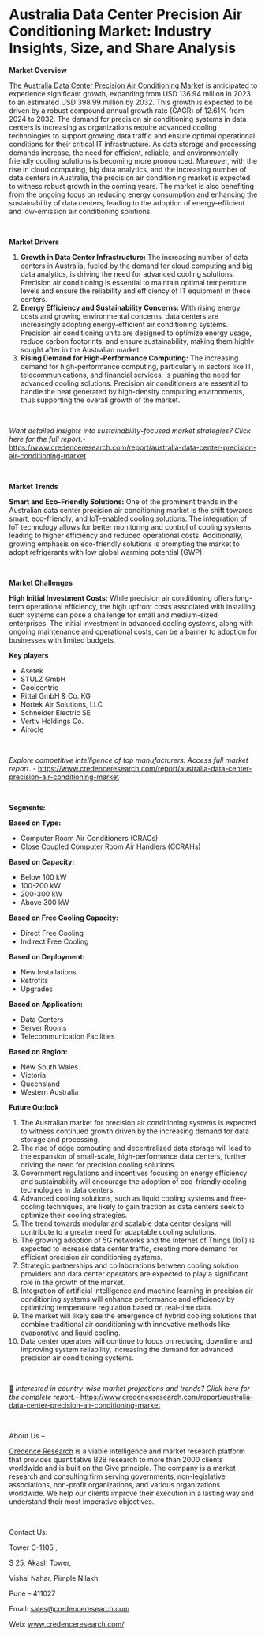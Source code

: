# Australia Data Center Precision Air Conditioning Market: Industry Insights, Size, and Share Analysis


<p><strong>Market Overview</strong></p>
<p><a href="https://www.credenceresearch.com/report/australia-data-center-precision-air-conditioning-market">The Australia Data Center Precision Air Conditioning Market</a> is anticipated to experience significant growth, expanding from USD 136.94 million in 2023 to an estimated USD 398.99 million by 2032. This growth is expected to be driven by a robust compound annual growth rate (CAGR) of 12.61% from 2024 to 2032. The demand for precision air conditioning systems in data centers is increasing as organizations require advanced cooling technologies to support growing data traffic and ensure optimal operational conditions for their critical IT infrastructure. As data storage and processing demands increase, the need for efficient, reliable, and environmentally friendly cooling solutions is becoming more pronounced. Moreover, with the rise in cloud computing, big data analytics, and the increasing number of data centers in Australia, the precision air conditioning market is expected to witness robust growth in the coming years. The market is also benefiting from the ongoing focus on reducing energy consumption and enhancing the sustainability of data centers, leading to the adoption of energy-efficient and low-emission air conditioning solutions.</p>
<p><strong>&nbsp;</strong></p>
<p><strong>Market Drivers</strong></p>
<ol>
<li><strong>Growth in Data Center Infrastructure:</strong> The increasing number of data centers in Australia, fueled by the demand for cloud computing and big data analytics, is driving the need for advanced cooling solutions. Precision air conditioning is essential to maintain optimal temperature levels and ensure the reliability and efficiency of IT equipment in these centers.</li>
<li data-start="1568" data-end="1944"><strong data-start="1568" data-end="1618">Energy Efficiency and Sustainability Concerns:</strong> With rising energy costs and growing environmental concerns, data centers are increasingly adopting energy-efficient air conditioning systems. Precision air conditioning units are designed to optimize energy usage, reduce carbon footprints, and ensure sustainability, making them highly sought after in the Australian market.</li>
<li data-start="1949" data-end="2341"><strong data-start="1949" data-end="1998">Rising Demand for High-Performance Computing:</strong> The increasing demand for high-performance computing, particularly in sectors like IT, telecommunications, and financial services, is pushing the need for advanced cooling solutions. Precision air conditioners are essential to handle the heat generated by high-density computing environments, thus supporting the overall growth of the market.</li>
</ol>
<p><strong>&nbsp;</strong></p>
<p><em>Want detailed insights into sustainability-focused market strategies? Click here for the full report.- </em><a href="https://www.credenceresearch.com/report/australia-data-center-precision-air-conditioning-market">https://www.credenceresearch.com/report/australia-data-center-precision-air-conditioning-market</a></p>
<p>&nbsp;</p>
<p><strong>Market Trends</strong></p>
<p><strong>Smart and Eco-Friendly Solutions:</strong> One of the prominent trends in the Australian data center precision air conditioning market is the shift towards smart, eco-friendly, and IoT-enabled cooling solutions. The integration of IoT technology allows for better monitoring and control of cooling systems, leading to higher efficiency and reduced operational costs. Additionally, growing emphasis on eco-friendly solutions is prompting the market to adopt refrigerants with low global warming potential (GWP).</p>
<p><strong>&nbsp;</strong></p>
<p><strong>Market Challenges</strong></p>
<p><strong>High Initial Investment Costs:</strong> While precision air conditioning offers long-term operational efficiency, the high upfront costs associated with installing such systems can pose a challenge for small and medium-sized enterprises. The initial investment in advanced cooling systems, along with ongoing maintenance and operational costs, can be a barrier to adoption for businesses with limited budgets.</p>
<p><strong>Key players</strong></p>
<ul>
<li>Asetek</li>
<li>STULZ GmbH</li>
<li>Coolcentric</li>
<li>Rittal GmbH &amp; Co. KG</li>
<li>Nortek Air Solutions, LLC</li>
<li>Schneider Electric SE</li>
<li>Vertiv Holdings Co.</li>
<li>Airocle</li>
</ul>
<p>&nbsp;</p>
<p><em>Explore competitive intelligence of top manufacturers: Access full market report. - </em><a href="https://www.credenceresearch.com/report/australia-data-center-precision-air-conditioning-market">https://www.credenceresearch.com/report/australia-data-center-precision-air-conditioning-market</a></p>
<p>&nbsp;</p>
<p><strong>Segments:</strong></p>
<p><strong>Based on Type:</strong></p>
<ul>
<li>Computer Room Air Conditioners (CRACs)</li>
<li>Close Coupled Computer Room Air Handlers (CCRAHs)</li>
</ul>
<p><strong>Based on Capacity:</strong></p>
<ul>
<li>Below 100 kW</li>
<li>100-200 kW</li>
<li>200-300 kW</li>
<li>Above 300 kW</li>
</ul>
<p><strong>Based on Free Cooling Capacity:</strong></p>
<ul>
<li>Direct Free Cooling</li>
<li>Indirect Free Cooling</li>
</ul>
<p><strong>Based on Deployment:</strong></p>
<ul>
<li>New Installations</li>
<li>Retrofits</li>
<li>Upgrades</li>
</ul>
<p><strong>Based on Application:</strong></p>
<ul>
<li>Data Centers</li>
<li>Server Rooms</li>
<li>Telecommunication Facilities</li>
</ul>
<p><strong>Based on Region:</strong></p>
<ul>
<li>New South Wales</li>
<li>Victoria</li>
<li>Queensland</li>
<li>Western Australia</li>
</ul>
<p><strong>Future Outlook </strong></p>
<ol>
<li>The Australian market for precision air conditioning systems is expected to witness continued growth driven by the increasing demand for data storage and processing.</li>
<li data-start="3513" data-end="3702">The rise of edge computing and decentralized data storage will lead to the expansion of small-scale, high-performance data centers, further driving the need for precision cooling solutions.</li>
<li data-start="3706" data-end="3874">Government regulations and incentives focusing on energy efficiency and sustainability will encourage the adoption of eco-friendly cooling technologies in data centers.</li>
<li data-start="3878" data-end="4052">Advanced cooling solutions, such as liquid cooling systems and free-cooling techniques, are likely to gain traction as data centers seek to optimize their cooling strategies.</li>
<li data-start="4056" data-end="4181">The trend towards modular and scalable data center designs will contribute to a greater need for adaptable cooling solutions.</li>
<li data-start="4185" data-end="4369">The growing adoption of 5G networks and the Internet of Things (IoT) is expected to increase data center traffic, creating more demand for efficient precision air conditioning systems.</li>
<li data-start="4373" data-end="4544">Strategic partnerships and collaborations between cooling solution providers and data center operators are expected to play a significant role in the growth of the market.</li>
<li data-start="4548" data-end="4747">Integration of artificial intelligence and machine learning in precision air conditioning systems will enhance performance and efficiency by optimizing temperature regulation based on real-time data.</li>
<li data-start="4751" data-end="4922">The market will likely see the emergence of hybrid cooling solutions that combine traditional air conditioning with innovative methods like evaporative and liquid cooling.</li>
<li data-start="4927" data-end="5097">Data center operators will continue to focus on reducing downtime and improving system reliability, increasing the demand for advanced precision air conditioning systems.</li>
</ol>
<p><strong>&nbsp;</strong></p>
<p>📌 <em>Interested in country-wise market projections and trends? Click here for the complete report.- </em><a href="https://www.credenceresearch.com/report/australia-data-center-precision-air-conditioning-market">https://www.credenceresearch.com/report/australia-data-center-precision-air-conditioning-market</a></p>
<p>&nbsp;</p>
<p>About Us &ndash;</p>
<p><a href="https://www.credenceresearch.com/">Credence Research</a> is a viable intelligence and market research platform that provides quantitative B2B research to more than 2000 clients worldwide and is built on the Give principle. The company is a market research and consulting firm serving governments, non-legislative associations, non-profit organizations, and various organizations worldwide. We help our clients improve their execution in a lasting way and understand their most imperative objectives.</p>
<p>&nbsp;</p>
<p>Contact Us:</p>
<p>Tower C-1105 ,</p>
<p>S 25, Akash Tower,</p>
<p>Vishal Nahar, Pimple Nilakh,</p>
<p>Pune &ndash; 411027</p>
<p>Email: <a href="mailto:sales@credenceresearch.com">sales@credenceresearch.com</a></p>
<p>Web: <a href="http://www.credenceresearch.com/">www.credenceresearch.com/</a></p>

